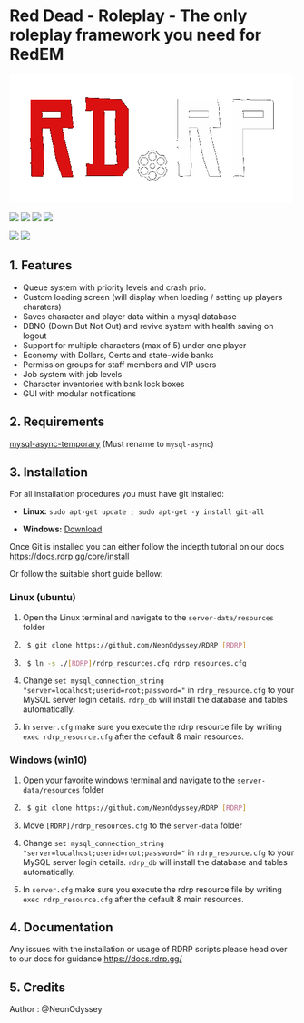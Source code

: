 # Red Dead - Roleplay - The only roleplay framework you need for RedEM

![RDRP - Banner with spinning wheel](https://github.com/NeonOdyssey/RDRP/blob/main/banner.png)

![](https://img.shields.io/github/languages/code-size/NeonOdyssey/RDRP) ![](https://img.shields.io/github/downloads/NeonOdyssey/RDRP/total) ![](https://img.shields.io/github/v/release/NeonOdyssey/RDRP) ![](https://img.shields.io/github/issues/NeonOdyssey/RDRP)

![](https://img.shields.io/discord/766050580296106045?label=Discord&logo=discord&logoColor=white) ![](https://img.shields.io/github/stars/NeonOdyssey/RDRP)

## 1. Features
- Queue system with priority levels and crash prio.
- Custom loading screen (will display when loading / setting up players charaters)
- Saves character and player data within a mysql database
- DBNO (Down But Not Out) and revive system with health saving on logout
- Support for multiple characters (max of 5) under one player
- Economy with Dollars, Cents and state-wide banks
- Permission groups for staff members and VIP users
- Job system with job levels
- Character inventories with bank lock boxes
- GUI with modular notifications

## 2. Requirements
[mysql-async-temporary](https://github.com/amakuu/mysql-async-temporary) (Must rename to `mysql-async`)

## 3. Installation
For all installation procedures you must have git installed:

- **Linux:** ` sudo apt-get update ; sudo apt-get -y install git-all `

- **Windows:** [Download](https://git-scm.com/download/win)

Once Git is installed you can either follow the indepth tutorial on our docs https://docs.rdrp.gg/core/install

Or follow the suitable short guide bellow:

### Linux (ubuntu)
1. Open the Linux terminal and navigate to the `server-data/resources` folder

2. ```bash
    $ git clone https://github.com/NeonOdyssey/RDRP [RDRP]
    ```

3. ```bash
    $ ln -s ./[RDRP]/rdrp_resources.cfg rdrp_resources.cfg
    ```

4. Change `set mysql_connection_string "server=localhost;userid=root;password="` in `rdrp_resource.cfg` to your MySQL server login details. `rdrp_db` will install the database and tables automatically.

5. In `server.cfg` make sure you execute the rdrp resource file by writing `exec rdrp_resource.cfg` after the default & main resources.

### Windows (win10)
1. Open your favorite windows terminal and navigate to the `server-data/resources` folder

2. ```bash
    $ git clone https://github.com/NeonOdyssey/RDRP [RDRP]
    ```

3. Move `[RDRP]/rdrp_resources.cfg` to the `server-data` folder

4. Change `set mysql_connection_string "server=localhost;userid=root;password="` in `rdrp_resource.cfg` to your MySQL server login details. `rdrp_db` will install the database and tables automatically.

5. In `server.cfg` make sure you execute the rdrp resource file by writing `exec rdrp_resource.cfg` after the default & main resources.

## 4. Documentation
Any issues with the installation or usage of RDRP scripts please head over to our docs for guidance https://docs.rdrp.gg/

## 5. Credits
Author : @NeonOdyssey
